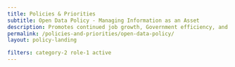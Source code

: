 ```yaml
---
title: Policies & Priorities
subtitle: Open Data Policy - Managing Information as an Asset
description: Promotes continued job growth, Government efficiency, and the social good that can be gained from opening Government data to the public. New and modernized Government information resources shall be open and machine readable.
permalink: /policies-and-priorities/open-data-policy/
layout: policy-landing

filters: category-2 role-1 active
---
```

